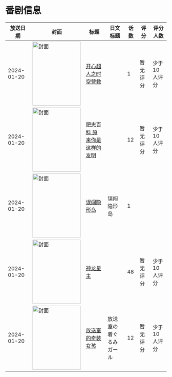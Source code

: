 # 番剧信息

|放送日期|封面|标题|日文标题|话数|评分|评分人数|
|---|---|---|---|---|---|---|
|2024-01-20|<img src="//lain.bgm.tv/pic/cover/c/4c/fd/442116_pBzvy.jpg" alt="封面" style="width:150px;height:200px;object-fit:cover;">|[开心超人之时空营救](https://bangumi.tv/subject/442116)||1|暂无评分|少于10人评分|
|2024-01-20|<img src="//lain.bgm.tv/pic/cover/c/f1/a1/471778_U392W.jpg" alt="封面" style="width:150px;height:200px;object-fit:cover;">|[肥志百科 原来你是这样的发明](https://bangumi.tv/subject/471778)||12|暂无评分|少于10人评分|
|2024-01-20|<img src="//lain.bgm.tv/pic/cover/c/93/e2/475317_3A353.jpg" alt="封面" style="width:150px;height:200px;object-fit:cover;">|[误闯隐形岛](https://bangumi.tv/subject/475317)|误闯隐形岛|1|||
|2024-01-20|<img src="//lain.bgm.tv/pic/cover/c/d5/61/475526_pYqW6.jpg" alt="封面" style="width:150px;height:200px;object-fit:cover;">|[神龙星主](https://bangumi.tv/subject/475526)||48|暂无评分|少于10人评分|
|2024-01-20|<img src="//lain.bgm.tv/pic/cover/c/5f/59/488262_GWz4P.jpg" alt="封面" style="width:150px;height:200px;object-fit:cover;">|[放送室的奇装女孩](https://bangumi.tv/subject/488262)|放送室の着ぐるみガール|12|暂无评分|少于10人评分|
